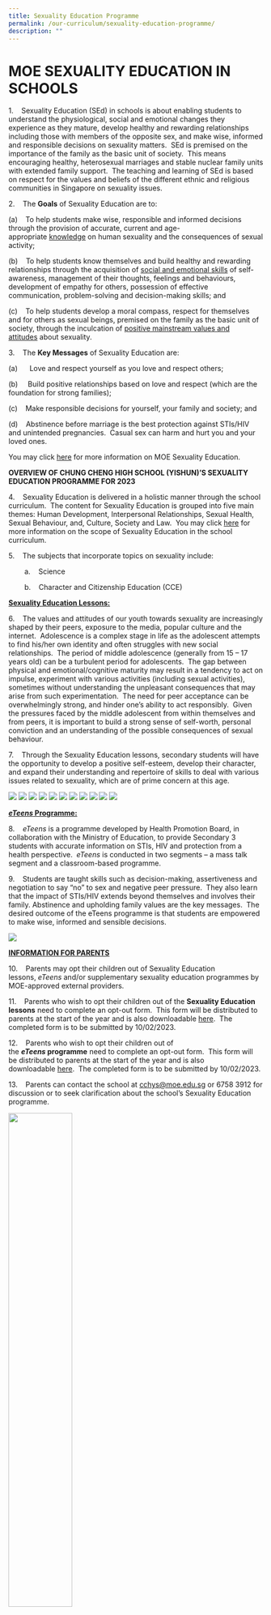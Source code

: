 ```yaml
---
title: Sexuality Education Programme
permalink: /our-curriculum/sexuality-education-programme/
description: ""
---
```

# **MOE SEXUALITY EDUCATION IN SCHOOLS**

1.    Sexuality Education (SEd) in schools is about enabling students to understand the physiological, social and emotional changes they experience as they mature, develop healthy and rewarding relationships including those with members of the opposite sex, and make wise, informed and responsible decisions on sexuality matters.  SEd is premised on the importance of the family as the basic unit of society.  This means encouraging healthy, heterosexual marriages and stable nuclear family units with extended family support.  The teaching and learning of SEd is based on respect for the values and beliefs of the different ethnic and religious communities in Singapore on sexuality issues.  

2.    The **Goals** of Sexuality Education are to:

(a)    To help students make wise, responsible and informed decisions through the provision of accurate, current and age-appropriate <u>knowledge</u> on human sexuality and the consequences of sexual activity;

(b)    To help students know themselves and build healthy and rewarding relationships through the acquisition of <u>social and emotional skills</u> of self-awareness, management of their thoughts, feelings and behaviours, development of empathy for others, possession of effective communication, problem-solving and decision-making skills; and

(c)    To help students develop a moral compass, respect for themselves and for others as sexual beings, premised on the family as the basic unit of society, through the inculcation of <u>positive mainstream values and attitudes</u> about sexuality.

3.    The **Key Messages** of Sexuality Education are:

(a)      Love and respect yourself as you love and respect others;

(b)     Build positive relationships based on love and respect (which are the foundation for strong families);

(c)    Make responsible decisions for yourself, your family and society; and

(d)    Abstinence before marriage is the best protection against STIs/HIV and unintended pregnancies.  Casual sex can harm and hurt you and your loved ones.

You may click [here](https://go.gov.sg/moe-sexuality-education) for more information on MOE Sexuality Education.

**OVERVIEW OF CHUNG CHENG HIGH SCHOOL (YISHUN)’S SEXUALITY EDUCATION PROGRAMME FOR 2023**

4.    Sexuality Education is delivered in a holistic manner through the school curriculum.  The content for Sexuality Education is grouped into five main themes: Human Development, Interpersonal Relationships, Sexual Health, Sexual Behaviour, and, Culture, Society and Law.  You may click [here](https://go.gov.sg/moe-sexuality-education-scope) for more information on the scope of Sexuality Education in the school curriculum.

5.    The subjects that incorporate topics on sexuality include:

        a.    Science

        b.    Character and Citizenship Education (CCE)

**<u>Sexuality Education Lessons:</u>**

6.    The values and attitudes of our youth towards sexuality are increasingly shaped by their peers, exposure to the media, popular culture and the internet.  Adolescence is a complex stage in life as the adolescent attempts to find his/her own identity and often struggles with new social relationships.  The period of middle adolescence (generally from 15 – 17 years old) can be a turbulent period for adolescents.  The gap between physical and emotional/cognitive maturity may result in a tendency to act on impulse, experiment with various activities (including sexual activities), sometimes without understanding the unpleasant consequences that may arise from such experimentation.  The need for peer acceptance can be overwhelmingly strong, and hinder one’s ability to act responsibly.  Given the pressures faced by the middle adolescent from within themselves and from peers, it is important to build a strong sense of self-worth, personal conviction and an understanding of the possible consequences of sexual behaviour.  

7.    Through the Sexuality Education lessons, secondary students will have the opportunity to develop a positive self-esteem, develop their character, and expand their understanding and repertoire of skills to deal with various issues related to sexuality, which are of prime concern at this age.

![](/images/Our%20Curriculum/Sexuality%20Education%20Programme/2023%20Info%20on%20SEd%20for%20schs%20website%20(Secondary%20Schools)_Page_01.jpg)
![](/images/Our%20Curriculum/Sexuality%20Education%20Programme/2023%20Info%20on%20SEd%20for%20schs%20website%20(Secondary%20Schools)_Page_02.jpg)
![](/images/Our%20Curriculum/Sexuality%20Education%20Programme/2023%20Info%20on%20SEd%20for%20schs%20website%20(Secondary%20Schools)_Page_03.jpg)
![](/images/Our%20Curriculum/Sexuality%20Education%20Programme/2023%20Info%20on%20SEd%20for%20schs%20website%20(Secondary%20Schools)_Page_04.jpg)
![](/images/Our%20Curriculum/Sexuality%20Education%20Programme/2023%20Info%20on%20SEd%20for%20schs%20website%20(Secondary%20Schools)_Page_05.jpg)
![](/images/Our%20Curriculum/Sexuality%20Education%20Programme/2023%20Info%20on%20SEd%20for%20schs%20website%20(Secondary%20Schools)_Page_06.jpg)
![](/images/Our%20Curriculum/Sexuality%20Education%20Programme/2023%20Info%20on%20SEd%20for%20schs%20website%20(Secondary%20Schools)_Page_07.jpg)
![](/images/Our%20Curriculum/Sexuality%20Education%20Programme/2023%20Info%20on%20SEd%20for%20schs%20website%20(Secondary%20Schools)_Page_08.jpg)
![](/images/Our%20Curriculum/Sexuality%20Education%20Programme/2023%20Info%20on%20SEd%20for%20schs%20website%20(Secondary%20Schools)_Page_09.jpg)
![](/images/Our%20Curriculum/Sexuality%20Education%20Programme/2023%20Info%20on%20SEd%20for%20schs%20website%20(Secondary%20Schools)_Page_10.jpg)
![](/images/Our%20Curriculum/Sexuality%20Education%20Programme/2023%20Info%20on%20SEd%20for%20schs%20website%20(Secondary%20Schools)_Page_11.jpg)


<u>***eTeens* Programme:**</u>

8.    _eTeens_ is a programme developed by Health Promotion Board, in collaboration with the Ministry of Education, to provide Secondary 3 students with accurate information on STIs, HIV and protection from a health perspective.  _eTeens_ is conducted in two segments – a mass talk segment and a classroom-based programme.

9.    Students are taught skills such as decision-making, assertiveness and negotiation to say “no” to sex and negative peer pressure.  They also learn that the impact of STIs/HIV extends beyond themselves and involves their family. Abstinence and upholding family values are the key messages.  The desired outcome of the eTeens programme is that students are empowered to make wise, informed and sensible decisions.

![](/images/Our%20Curriculum/Sexuality%20Education%20Programme/2023%20Info%20on%20SEd%20for%20schs%20website%20(Secondary%20Schools)_Page_12.jpg)


**<u>INFORMATION FOR PARENTS</u>**

10.    Parents may opt their children out of Sexuality Education lessons, _eTeens_ and/or supplementary sexuality education programmes by MOE-approved external providers.  

11.    Parents who wish to opt their children out of the **Sexuality Education lessons** need to complete an opt-out form.  This form will be distributed to parents at the start of the year and is also downloadable [here](/files/Our%20Curriculum/Sexuality%20Education%20Programme/Annex%20A.pdf).  The completed form is to be submitted by 10/02/2023.

12.    Parents who wish to opt their children out of the **_eTeens_ programme** need to complete an opt-out form.  This form will be distributed to parents at the start of the year and is also downloadable [here](/files/Our%20Curriculum/Sexuality%20Education%20Programme/Annex%20B.pdf).  The completed form is to be submitted by 10/02/2023.

13.    Parents can contact the school at [cchys@moe.edu.sg](mailto:cchys@moe.edu.sg) or 6758 3912 for discussion or to seek clarification about the school’s Sexuality Education programme.



<img src="/images/pavilion.png" 
     style="width:50%">